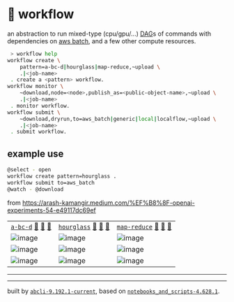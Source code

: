 # 📜 workflow

an abstraction to run mixed-type (cpu/gpu/...) [DAG](https://networkx.org/documentation/stable/reference/classes/digraph.html)s of commands with dependencies on [aws batch](https://aws.amazon.com/batch/), and a few other compute resources.

```bash
 > workflow help
workflow create \
	pattern=a-bc-d|hourglass|map-reduce,~upload \
	.|<job-name>
 . create a <pattern> workflow.
workflow monitor \
	~download,node=<node>,publish_as=<public-object-name>,~upload \
	.|<job-name>
 . monitor workflow.
workflow submit \
	~download,dryrun,to=aws_batch|generic|local|localflow,~upload \
	.|<job-name>
 . submit workflow.
```

## example use

```bash
@select - open
workflow create pattern=hourglass .
workflow submit to=aws_batch
@watch - @download
```

from https://arash-kamangir.medium.com/%EF%B8%8F-openai-experiments-54-e49117dc69ef

|   |   |   |
| --- | --- | --- |
| [`a-bc-d`](./patterns/a-bc-d.dot) [🔗](https://kamangir-public.s3.ca-central-1.amazonaws.com/aws_batch-a-bc-d/workflow.gif?raw=true) [🔗](https://kamangir-public.s3.ca-central-1.amazonaws.com/generic-a-bc-d/workflow.gif?raw=true) [🔗](https://kamangir-public.s3.ca-central-1.amazonaws.com/local-a-bc-d/workflow.gif?raw=true) | [`hourglass`](./patterns/hourglass.dot) [🔗](https://kamangir-public.s3.ca-central-1.amazonaws.com/aws_batch-hourglass/workflow.gif?raw=true) [🔗](https://kamangir-public.s3.ca-central-1.amazonaws.com/generic-hourglass/workflow.gif?raw=true) [🔗](https://kamangir-public.s3.ca-central-1.amazonaws.com/local-hourglass/workflow.gif?raw=true) | [`map-reduce`](./patterns/map-reduce.dot) [🔗](https://kamangir-public.s3.ca-central-1.amazonaws.com/aws_batch-map-reduce/workflow.gif?raw=true) [🔗](https://kamangir-public.s3.ca-central-1.amazonaws.com/generic-map-reduce/workflow.gif?raw=true) [🔗](https://kamangir-public.s3.ca-central-1.amazonaws.com/local-map-reduce/workflow.gif?raw=true) |
| ![image](https://kamangir-public.s3.ca-central-1.amazonaws.com/aws_batch-a-bc-d/workflow.gif?raw=true) | ![image](https://kamangir-public.s3.ca-central-1.amazonaws.com/aws_batch-hourglass/workflow.gif?raw=true) | ![image](https://kamangir-public.s3.ca-central-1.amazonaws.com/aws_batch-map-reduce/workflow.gif?raw=true) |
| ![image](https://kamangir-public.s3.ca-central-1.amazonaws.com/generic-a-bc-d/workflow.gif?raw=true) | ![image](https://kamangir-public.s3.ca-central-1.amazonaws.com/generic-hourglass/workflow.gif?raw=true) | ![image](https://kamangir-public.s3.ca-central-1.amazonaws.com/generic-map-reduce/workflow.gif?raw=true) |
| ![image](https://kamangir-public.s3.ca-central-1.amazonaws.com/local-a-bc-d/workflow.gif?raw=true) | ![image](https://kamangir-public.s3.ca-central-1.amazonaws.com/local-hourglass/workflow.gif?raw=true) | ![image](https://kamangir-public.s3.ca-central-1.amazonaws.com/local-map-reduce/workflow.gif?raw=true) |

---

---
built by [`abcli-9.192.1-current`](https://github.com/kamangir/awesome-bash-cli), based on [`notebooks_and_scripts-4.628.1`](https://github.com/kamangir/notebooks-and-scripts).

